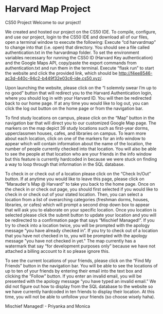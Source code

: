 # Harvard Map Project


CS50 Project
Welcome to our project!

We created and hosted our project on the CS50 IDE. To compile, configure, and use our project, login to the CS50 IDE and download all of our files, open a terminal window to execute the following: Execute “cd harvardmap” to change into that (i.e. open) that directory. You should see a file called authentication.txt in the harvardmap folder. To set the environment variables necessary for running the CS50 ID (Harvard Key authentication) and the Google Maps API, copy/paste the export commands from authentication.txt and run them in the terminal. Execute “flask run” to start the website and click the provided link, which should be http://f4ee8546-ac3d-440c-94c2-b449f32e03c6-ide.cs50.xyz/.

Upon launching the website, please click on the “I solemnly swear I’m up to no good” button that will redirect you to the Harvard Authentication login, where you should log in with your Harvard ID. You will then be redirected back to our home page. If at any time you would like to log out, you can click the log out button on the home page or from the navigation bar.

To find study locations on campus, please click on the “Map” button in the navigation bar that will direct you to our customized Google Map page. The markers on the map depict 39 study locations such as first-year dorms, upperclassmen houses, cafes, and libraries on campus. To learn more about each location, click on one of the markers for an info window to appear which will contain information about the name of the location, the number of people currently checked into that location. You will also be able to see the people at that location who are your friends in the info window but this feature is currently hardcoded in because we were stuck on finding a way to loop through that information in the SQL database.

To check in or check out of a location please click on the “Check In/Out” button. If at anytime you would like to leave this page, please click on “Marauder's Map @ Harvard” to take you back to the home page. Once on the check in or check out page, you should first selected if you would like to check in or check out of your stated location. Then, you can select a location from a list of overarching categories (freshman dorms, houses, libraries, or cafes) which will prompt a second drop down box to appear that will ask you to elaborate on your specific location. Once you location is selected please click the submit button to update your location and you will be redirected to a confirmation page that says “Mischief Managed!”. If you try to check into a location twice, you will be prompted with the apology message “you have already checked in”. If you try to check out of a location that you have not checked in to, you will be prompted with the apology message "you have not checked in yet." The map currently has a watermark that say “for development purposes only” because we have not attached a billing account to it so please ignore this. 

To see the current locations of your friends, please click on the “Find My Friends” button in the navigation bar. You will be able to see the locations of up to ten of your friends by entering their email into the text box and clicking the “Follow” button. If you enter an invalid email, you will be presented with the apology message “you have typed an invalid email.” We did not figure out how to display from the SQL database to the website so we have currently hardcoded in ten friends to display their location. At this time, you will not be able to unfollow your friends (so choose wisely haha).

Mischief Managed! - Priyanka and Monica





